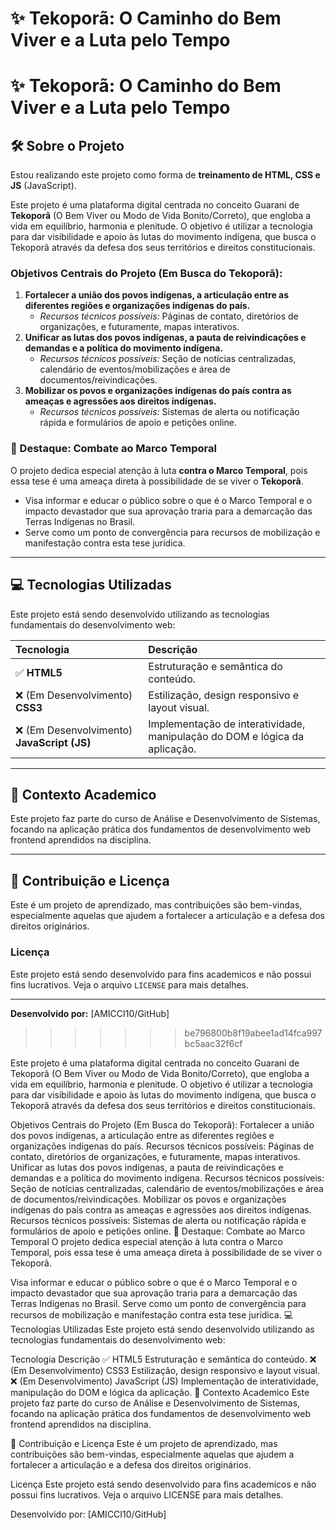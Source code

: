 ✨ Tekoporã: O Caminho do Bem Viver e a Luta pelo Tempo
=======
# ✨ Tekoporã: O Caminho do Bem Viver e a Luta pelo Tempo

## 🛠️ Sobre o Projeto

Estou realizando este projeto como forma de **treinamento de HTML, CSS e JS** (JavaScript).

Este projeto é uma plataforma digital centrada no conceito Guarani de **Tekoporã** (O Bem Viver ou Modo de Vida Bonito/Correto), que engloba a vida em equilíbrio, harmonia e plenitude. O objetivo é utilizar a tecnologia para dar visibilidade e apoio às lutas do movimento indígena, que busca o Tekoporã através da defesa dos seus territórios e direitos constitucionais.

### **Objetivos Centrais do Projeto (Em Busca do Tekoporã):**

1.  **Fortalecer a união dos povos indígenas, a articulação entre as diferentes regiões e organizações indígenas do país.**
    * *Recursos técnicos possíveis:* Páginas de contato, diretórios de organizações, e futuramente, mapas interativos.
2.  **Unificar as lutas dos povos indígenas, a pauta de reivindicações e demandas e a política do movimento indígena.**
    * *Recursos técnicos possíveis:* Seção de notícias centralizadas, calendário de eventos/mobilizações e área de documentos/reivindicações.
3.  **Mobilizar os povos e organizações indígenas do país contra as ameaças e agressões aos direitos indígenas.**
    * *Recursos técnicos possíveis:* Sistemas de alerta ou notificação rápida e formulários de apoio e petições online.

### 🚩 Destaque: Combate ao Marco Temporal

O projeto dedica especial atenção à luta **contra o Marco Temporal**, pois essa tese é uma ameaça direta à possibilidade de se viver o **Tekoporã**.

* Visa informar e educar o público sobre o que é o Marco Temporal e o impacto devastador que sua aprovação traria para a demarcação das Terras Indígenas no Brasil.
* Serve como um ponto de convergência para recursos de mobilização e manifestação contra esta tese jurídica.

---

## 💻 Tecnologias Utilizadas

Este projeto está sendo desenvolvido utilizando as tecnologias fundamentais do desenvolvimento web:

| Tecnologia | Descrição |
| :--- | :--- |
| ✅ **HTML5** | Estruturação e semântica do conteúdo. |
| ❌ (Em Desenvolvimento) **CSS3** | Estilização, design responsivo e layout visual. |
| ❌ (Em Desenvolvimento) **JavaScript (JS)** | Implementação de interatividade, manipulação do DOM e lógica da aplicação. |

---

## 🚀 Contexto Academico

Este projeto faz parte do curso de Análise e Desenvolvimento de Sistemas, focando na aplicação prática dos fundamentos de desenvolvimento web frontend aprendidos na disciplina.

---

## 🤝 Contribuição e Licença

Este é um projeto de aprendizado, mas contribuições são bem-vindas, especialmente aquelas que ajudem a fortalecer a articulação e a defesa dos direitos originários.


### Licença

Este projeto está sendo desenvolvido para fins academicos e não possui fins lucrativos. Veja o arquivo `LICENSE` para mais detalhes.

---

**Desenvolvido por:** [AMICCI10/GitHub]

>>>>>>> be796800b8f19abee1ad14fca997bc5aac32f6cf

Este projeto é uma plataforma digital centrada no conceito Guarani de Tekoporã (O Bem Viver ou Modo de Vida Bonito/Correto), que engloba a vida em equilíbrio, harmonia e plenitude. O objetivo é utilizar a tecnologia para dar visibilidade e apoio às lutas do movimento indígena, que busca o Tekoporã através da defesa dos seus territórios e direitos constitucionais.

Objetivos Centrais do Projeto (Em Busca do Tekoporã):
Fortalecer a união dos povos indígenas, a articulação entre as diferentes regiões e organizações indígenas do país.
Recursos técnicos possíveis: Páginas de contato, diretórios de organizações, e futuramente, mapas interativos.
Unificar as lutas dos povos indígenas, a pauta de reivindicações e demandas e a política do movimento indígena.
Recursos técnicos possíveis: Seção de notícias centralizadas, calendário de eventos/mobilizações e área de documentos/reivindicações.
Mobilizar os povos e organizações indígenas do país contra as ameaças e agressões aos direitos indígenas.
Recursos técnicos possíveis: Sistemas de alerta ou notificação rápida e formulários de apoio e petições online.
🚩 Destaque: Combate ao Marco Temporal
O projeto dedica especial atenção à luta contra o Marco Temporal, pois essa tese é uma ameaça direta à possibilidade de se viver o Tekoporã.

Visa informar e educar o público sobre o que é o Marco Temporal e o impacto devastador que sua aprovação traria para a demarcação das Terras Indígenas no Brasil.
Serve como um ponto de convergência para recursos de mobilização e manifestação contra esta tese jurídica.
💻 Tecnologias Utilizadas
Este projeto está sendo desenvolvido utilizando as tecnologias fundamentais do desenvolvimento web:

Tecnologia	Descrição
✅ HTML5	Estruturação e semântica do conteúdo.
❌ (Em Desenvolvimento) CSS3	Estilização, design responsivo e layout visual.
❌ (Em Desenvolvimento) JavaScript (JS)	Implementação de interatividade, manipulação do DOM e lógica da aplicação.
🚀 Contexto Academico
Este projeto faz parte do curso de Análise e Desenvolvimento de Sistemas, focando na aplicação prática dos fundamentos de desenvolvimento web frontend aprendidos na disciplina.

🤝 Contribuição e Licença
Este é um projeto de aprendizado, mas contribuições são bem-vindas, especialmente aquelas que ajudem a fortalecer a articulação e a defesa dos direitos originários.

Licença
Este projeto está sendo desenvolvido para fins academicos e não possui fins lucrativos. Veja o arquivo LICENSE para mais detalhes.

Desenvolvido por: [AMICCI10/GitHub]